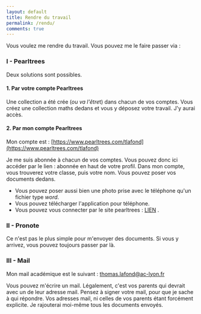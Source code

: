 ```yaml
---
layout: default
title: Rendre du travail
permalink: /rendu/
comments: true
---
```


Vous voulez me rendre du travail. Vous pouvez me le faire passer via :

### I - Pearltrees 

Deux solutions sont possibles.

#### 1. Par votre compte Pearltrees

Une collection a été crée (*ou va l'être*t) dans chacun de vos comptes. Vous créez une collection maths dedans et vous y déposez votre travail. J'y aurai accès.

#### 2. Par mon compte Pearltrees

Mon compte est : [https://www.pearltrees.com/tlafond](https://www.pearltrees.com/tlafond)

Je me suis abonnée à chacun de vos comptes. Vous pouvez donc ici accéder par le lien : abonnée en haut de votre profil. Dans mon compte, vous trouverez votre classe, puis votre nom. Vous pouvez poser vos documents dedans.

* Vous pouvez poser aussi bien une photo prise avec le téléphone qu'un fichier type *word*.
* Vous pouvez télécharger l'application pour téléphone.
* Vous pouvez vous connecter par le site pearltrees : [LIEN](https://www.pearltrees.com) .


### II - Pronote

Ce n'est pas le plus simple pour m'envoyer des documents. Si vous y arrivez, vous pouvez toujours passer par là.


### III - Mail 

Mon mail académique est le suivant : thomas.lafond@ac-lyon.fr 

Vous pouvez m'écrire un mail. Légalement, c'est vos parents qui devrait avec un de leur adresse mail. Pensez à signer votre mail, pour que je sache à qui répondre. Vos adresses mail, ni celles de vos parents étant forcément explicite. Je rajouterai moi-même tous les documents envoyés. 